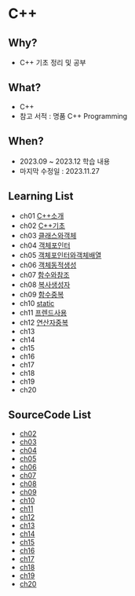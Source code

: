 # C++

## Why? 
* C++ 기초 정리 및 공부
## What? 
* C++
* 참고 서적 : 명품 C++ Programming

## When?
* 2023.09 ~ 2023.12 학습 내용
* 마지막 수정일 : 2023.11.27

## Learning List
* ch01 [C++소개](https://github.com/BangYunseo/TIL/blob/main/Cpp/ch01_IntroduceC%2B%2B.md)
* ch02 [C++기초](https://github.com/BangYunseo/TIL/blob/main/Cpp/ch02_BasicC%2B%2B.md)
* ch03 [클래스와객체]()
* ch04 [객체포인터]()
* ch05 [객체포인터와객체배열]()
* ch06 [객체동적생성]()
* ch07 [함수와참조]()
* ch08 [복사생성자]()
* ch09 [함수중복](https://github.com/BangYunseo/TIL/blob/main/Cpp/ch09_FunctionOverloading.md)
* ch10 [static](https://github.com/BangYunseo/TIL/blob/main/Cpp/ch10_Static.md)
* ch11 [프렌드사용]()
* ch12 [연산자중복]()
* ch13 []()
* ch14 []()
* ch15 []()
* ch16 []()
* ch17 []()
* ch18 []()
* ch19 []()
* ch20 []()

## SourceCode List
* [ch02](https://github.com/BangYunseo/Basic_CPP/tree/main/ch02_BasicC%2B%2B)
* [ch03](https://github.com/BangYunseo/Basic_CPP/tree/main/ch03_ClassAndObject)
* [ch04]()
* [ch05]()
* [ch06]()
* [ch07]()
* [ch08]()
* [ch09](https://github.com/BangYunseo/Basic_CPP/tree/main/ch09_FunctionOverloading)
* [ch10](https://github.com/BangYunseo/Basic_CPP/tree/main/ch10_Static)
* [ch11]()
* [ch12]()
* [ch13]()
* [ch14]()
* [ch15]()
* [ch16]()
* [ch17]()
* [ch18]()
* [ch19]()
* [ch20]()
